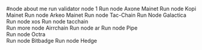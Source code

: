 #node about me
run validator node 1
Run node Axone Mainet
Run node Kopi Mainet
Run node Arkeo Mainet
Run node Tac-Chain
Run Node Galactica 
Run node xos
Run node tacchain    
Run more node Airrchain
Run node ar
Run node Pipe  
Run node Octra  
Run node Bitbadge
Run node Hedge 
 
 
